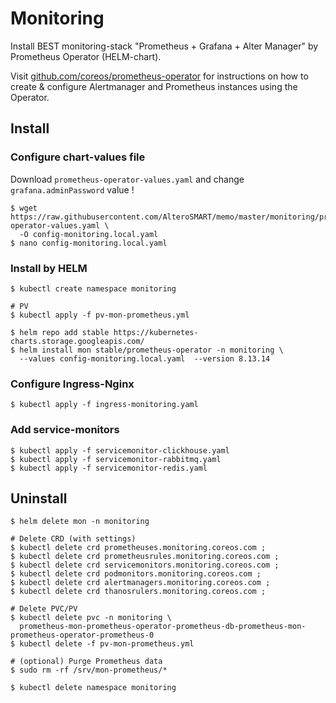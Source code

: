 # Monitoring
Install BEST monitoring-stack "Prometheus + Grafana + Alter Manager" by Prometheus Operator (HELM-chart). 

Visit [github.com/coreos/prometheus-operator](https://github.com/coreos/prometheus-operator) for instructions on how
to create & configure Alertmanager and Prometheus instances using the Operator.

## Install

### Configure chart-values file
Download  `prometheus-operator-values.yaml` and change `grafana.adminPassword` value !
```console
$ wget https://raw.githubusercontent.com/AlteroSMART/memo/master/monitoring/prometheus-operator-values.yaml \
  -O config-monitoring.local.yaml
$ nano config-monitoring.local.yaml
```

### Install by HELM
```console
$ kubectl create namespace monitoring

# PV
$ kubectl apply -f pv-mon-prometheus.yml

$ helm repo add stable https://kubernetes-charts.storage.googleapis.com/
$ helm install mon stable/prometheus-operator -n monitoring \
  --values config-monitoring.local.yaml  --version 8.13.14
```

### Configure Ingress-Nginx
```console
$ kubectl apply -f ingress-monitoring.yaml
```

### Add service-monitors
```console
$ kubectl apply -f servicemonitor-clickhouse.yaml
$ kubectl apply -f servicemonitor-rabbitmq.yaml
$ kubectl apply -f servicemonitor-redis.yaml
```

## Uninstall
```console
$ helm delete mon -n monitoring

# Delete CRD (with settings)
$ kubectl delete crd prometheuses.monitoring.coreos.com ;
$ kubectl delete crd prometheusrules.monitoring.coreos.com ;
$ kubectl delete crd servicemonitors.monitoring.coreos.com ;
$ kubectl delete crd podmonitors.monitoring.coreos.com ;
$ kubectl delete crd alertmanagers.monitoring.coreos.com ;
$ kubectl delete crd thanosrulers.monitoring.coreos.com ;

# Delete PVC/PV
$ kubectl delete pvc -n monitoring \
  prometheus-mon-prometheus-operator-prometheus-db-prometheus-mon-prometheus-operator-prometheus-0
$ kubectl delete -f pv-mon-prometheus.yml

# (optional) Purge Prometheus data
$ sudo rm -rf /srv/mon-prometheus/*

$ kubectl delete namespace monitoring
```
